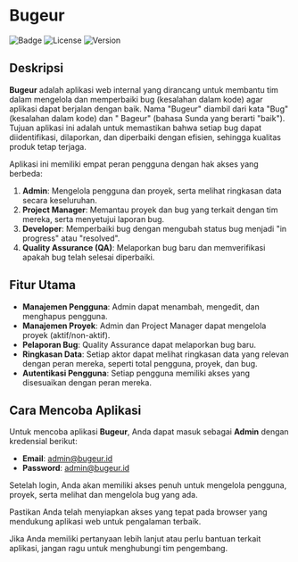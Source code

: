 # Bugeur

![Badge](https://img.shields.io/badge/status-active-brightgreen)
![License](https://img.shields.io/badge/license-MIT-blue)
![Version](https://img.shields.io/badge/version-1.0.0-blue)

## Deskripsi

**Bugeur** adalah aplikasi web internal yang dirancang untuk membantu tim dalam mengelola dan memperbaiki bug (kesalahan
dalam kode) agar aplikasi dapat berjalan dengan baik. Nama "Bugeur" diambil dari kata "Bug" (kesalahan dalam kode) dan "
Bageur" (bahasa Sunda yang berarti "baik"). Tujuan aplikasi ini adalah untuk memastikan bahwa setiap bug dapat
diidentifikasi, dilaporkan, dan diperbaiki dengan efisien, sehingga kualitas produk tetap terjaga.

Aplikasi ini memiliki empat peran pengguna dengan hak akses yang berbeda:

1. **Admin**: Mengelola pengguna dan proyek, serta melihat ringkasan data secara keseluruhan.
2. **Project Manager**: Memantau proyek dan bug yang terkait dengan tim mereka, serta menyetujui laporan bug.
3. **Developer**: Memperbaiki bug dengan mengubah status bug menjadi "in progress" atau "resolved".
4. **Quality Assurance (QA)**: Melaporkan bug baru dan memverifikasi apakah bug telah selesai diperbaiki.

## Fitur Utama

- **Manajemen Pengguna**: Admin dapat menambah, mengedit, dan menghapus pengguna.
- **Manajemen Proyek**: Admin dan Project Manager dapat mengelola proyek (aktif/non-aktif).
- **Pelaporan Bug**: Quality Assurance dapat melaporkan bug baru.
- **Ringkasan Data**: Setiap aktor dapat melihat ringkasan data yang relevan dengan peran mereka, seperti total
  pengguna, proyek, dan bug.
- **Autentikasi Pengguna**: Setiap pengguna memiliki akses yang disesuaikan dengan peran mereka.

## Cara Mencoba Aplikasi

Untuk mencoba aplikasi **Bugeur**, Anda dapat masuk sebagai **Admin** dengan kredensial berikut:

- **Email**: admin@bugeur.id
- **Password**: admin@bugeur.id

Setelah login, Anda akan memiliki akses penuh untuk mengelola pengguna, proyek, serta melihat dan mengelola bug yang ada.

Pastikan Anda telah menyiapkan akses yang tepat pada browser yang mendukung aplikasi web untuk pengalaman terbaik.

Jika Anda memiliki pertanyaan lebih lanjut atau perlu bantuan terkait aplikasi, jangan ragu untuk menghubungi tim pengembang.
